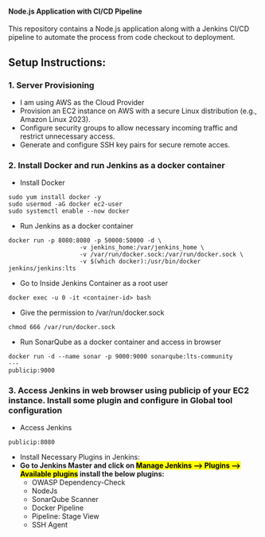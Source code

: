 #### Node.js Application with CI/CD Pipeline

This repository contains a Node.js application along with a Jenkins CI/CD pipeline to automate the process from code checkout to deployment.

## Setup Instructions:

### 1. Server Provisioning
- I am using AWS as the Cloud Provider
- Provision an EC2 instance on AWS with a secure Linux distribution (e.g., Amazon Linux 2023).
- Configure security groups to allow necessary incoming traffic and restrict unnecessary access.
- Generate and configure SSH key pairs for secure remote acces.

### 2. Install Docker and run Jenkins as a docker container
- Install Docker
```
sudo yum install docker -y
sudo usermod -aG docker ec2-user
sudo systemctl enable --now docker
```
- Run Jenkins as a docker container
```
docker run -p 8080:8080 -p 50000:50000 -d \
                    -v jenkins_home:/var/jenkins_home \
                    -v /var/run/docker.sock:/var/run/docker.sock \
                    -v $(which docker):/usr/bin/docker jenkins/jenkins:lts
```
- Go to Inside Jenkins Container as a root user
```
docker exec -u 0 -it <container-id> bash
```
- Give the permission to /var/run/docker.sock
```
chmod 666 /var/run/docker.sock
```
- Run SonarQube as a docker container and access in browser
```
docker run -d --name sonar -p 9000:9000 sonarqube:lts-community
---
publicip:9000
```
### 3. Access Jenkins in web browser using publicip of your EC2 instance. Install some plugin and configure in Global tool configuration
- Access Jenkins
```
publicip:8080
```
- Install Necessary Plugins in Jenkins:
- <b>Go to Jenkins Master and click on <mark> Manage Jenkins --> Plugins --> Available plugins</mark> install the below plugins:</b>
  - OWASP Dependency-Check
  - NodeJs
  - SonarQube Scanner
  - Docker Pipeline
  - Pipeline: Stage View
  - SSH Agent

